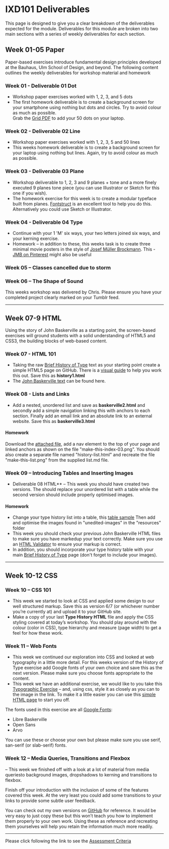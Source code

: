 IXD101 Deliverables
===========================

This page is designed to give you a clear breakdown of the deliverables expected for the module. Deliverables for this module are broken into two main sections with a series of weekly deliverables for each section.



## Week 01-05 Paper
Paper-based exercises introduce fundamental design principles developed at the Bauhaus, Ulm School of Design, and beyond. The following content outlines the weekly deliverables for workshop material and homework

### Week 01 - Deliverable 01 Dot 
- Workshop paper exercises worked with 1, 2, 3, and 5 dots
- The first homework deliverable is to create a background screen for your smartphone using nothing but dots and circles. Try to avoid colour as much as possible.  
Grab the [Grid PDF](resources/twenty_squares.pdf) to add your 50 dots on your laptop.

### Week 02 - Deliverable 02 Line 
- Workshop paper exercises worked with 1, 2, 3, 5 and 50 lines
- This weeks homework deliverable is to create a background screen for your laptop using nothing but lines. Again, try to avoid colour as much as possible.  


### Week 03 - Deliverable 03 Plane  
- Workshop deliverable to 1, 2, 3 and 9 planes + tone and a more finely executed 9 planes tone piece (you can use Illustrator or Sketch for this one if you wish). 
- The homework exercise for this week is to create a modular typeface built from planes. [Fontstruct](http://fontstruct.com) is an excellent tool to help you do this. Alternatively you could use Sketch or Illustrator.

### Week 04 - Deliverable 04 Type 
- Continue with your 1 'M' six ways, your two letters joined six ways, and your kerning exercise. 
- Homework – in addition to these, this weeks task is to create three minimal movie posters in the style of [Josef Müller Brockmann](http://print-process.com/product/?product-id=1052). This - [JMB on Pinterest](https://www.pinterest.com/eleventhirty/jmb/) might also be useful

### Week 05 – Classes cancelled due to storm

### Week 06 – The Shape of Sound
This weeks workshop was delivered by Chris. Please ensure you have your completed project clearly marked on your Tumblr feed.

---

## Week 07-9 HTML
Using the story of John Baskerville as a starting point, the screen-based exercises will ground students with a solid understanding of HTML5 and CSS3, the building blocks of web-based content.

### Week 07 - HTML 101 
- Taking the raw [Brief History of Type](resources/brief-history-of-type.txt) text as your starting point create a simple HTML5 page on GitHub. There is a [visual guide](resources/html-01-make-this.png) to help you work this out. Save this as **history1.html**
- The [John Baskerville text](resources/john-baskerville.txt.zip) can be found here.

### Week 08 - Lists and Links
- Add a nested, unordered list and save as **baskerville2.html** and secondly add a simple navigation linking this with anchors to each section. Finally add an email link and an absolute link to an external website. Save this as **baskerville3.html**
  
#### Homework
Download the [attached file](resources/homework2.zip), add a nav element to the top of your page and linked anchors as shown on the file "make-this-index-03.png". You should also create a separate file named "history-list.html" and recreate the file "make-this-list.png" from the supplied list.md file.

### Week 09 – Introducing Tables and Inserting Images
- Deliverable 08 HTML** – This week you should have created two versions. The should replace your unordered list with a table while the second version should include properly optimised images.
 
#### Homework
 - Change your type history list into a table, this [table sample](resources/make-this-table.png) Then add and optimise the images found in "unedited-images" in the "resources" folder
 - This week you should check your previous John Baskerville HTML files to make sure you have markedup your text correctly. Make sure you use an [HTML Validator](https://validator.w3.org) to ensure your markup is correct.
 - In addition, you should incorporate your type history table with your main [Brief History of Type](resources/make-this-index.png) page (don't forget to include your images).
 
 ---

## Week 10-12 CSS
### Week 10 – CSS 101
- This week we started to look at CSS and applied some design to our well structured markup. Save this as version 6/7 (or whichever number you’re currently at) and upload it to your GitHub site.
- Make a copy of your last **Type History HTML** file and apply the CSS styling covered at today’s workshop. You should play around with the colour (color in CSS), type hierarchy and measure (page width) to get a feel for how these work.


### Week 11 – Web Fonts
- This week we continued our exploration into CSS and looked at web typography in a little more detail. For this weeks version of the History of Type exercise add Google fonts of your own choice and save this as the next version. Please make sure you choose fonts appropriate to the content.
- This week we have an additional exercise, we would like to you take this [Typographic Exercise](resources/make_this_css.png) – and, using css, style it as closely as you can to the image in the link. To make it a little easier you can use this [simple HTML page](resources/cssbaskerville.html) to start you off.

The fonts used in this exercise are all [Google Fonts](https://fonts.google.com):
- Libre Baskerville
- Open Sans
- Arvo

You can use these or choose your own but please make sure you use serif, san-serif (or slab-serif) fonts.

### Week 12 – Media Queries, Transitions and Flexbox
– This week we finished off with a look at a lot of material from media queriesto background images, dropshadows to kerning and transitions to flexbox. 

Finish off your introduction with the inclusion of some of the features covered this week. At the very least you could add some transitions to your links to provide some subtle user feedback. 

You can check out my own versions on [GitHub](https://github.com/eleventhirty/john_baskerville) for reference. It would be very easy to just copy these but this won’t teach you how to implement them properly to your own work. Using these as reference and recreating them yourselves will help you retain the information much more readily.

---

Please click following the link to see the [Assessment Criteria](resources/IXD101_Assessment_Criteria.xlsx)

